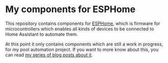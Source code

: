 # My components for ESPHome

This repository contains components for [ESPHome](https://esphome.io), which is firmware
for microcontrollers which enables all kinds of devices to be connected to Home Assistant
to automate them.

At this point it only contains components which are still a work in progress, for my pool
automation project. If you want to more know about this, you can read
[my series of blog posts about it](https://www.danielschenk.tech/swimming-pool/hacking-pool-1).
